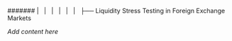 ####### |   |   |   |   |   |   ├── Liquidity Stress Testing in Foreign Exchange Markets

*Add content here*